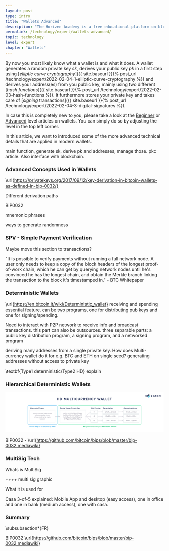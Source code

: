 ```yaml
---
layout: post
type: intro
title: "Wallets Advanced"
description: "The Horizen Academy is a free educational platform on blockchain technology, cryptocurrency, and privacy. This chapter is is not available yet. We add content frequently, sign up for our newsletter for notifications when it's released."
permalink: /technology/expert/wallets-advanced/
topic: technology
level: expert
chapter: "Wallets"
---
```


By now you most likely know what a wallet is and what it does. A wallet generates a random private key *sk*, derives your public key *pk* in a first step using [*elliptic curve cryptography*]({{ site.baseurl }}{% post_url /technology/expert/2022-02-04-1-elliptic-curve-cryptography %}) and derives your address(es) from you public key, mainly using two different [*hash functions*]({{ site.baseurl }}{% post_url /technology/expert/2022-02-03-hash-functions %}). It furthermore stores your private key and takes care of [*signing* transactions]({{ site.baseurl }}{% post_url /technology/expert/2022-02-04-3-digital-signatures %}).

In case this is completely new to you, please take a look at the [Beginner]() or [Advanced]() level articles on wallets. You can simply do so by adjusting the level in the top left corner.

In this article, we want to introduced some of the more advanced technical details that are applied in modern wallets.






main function, generate sk, derive pk and addresses, manage those. pkc article. Also interface with blockchain.

### Advanced Concepts Used in Wallets

\url{https://privatekeys.org/2017/09/12/key-derivation-in-bitcoin-wallets-as-defined-in-bip-0032/}

Different derivation paths

BIP0032

mnemonic phrases

ways to generate randomness

### SPV - Simple Payment Verification

Maybe move this section to transactions?

"It is possible to verify payments without running a full network node. A user only needs to keep
a copy of the block headers of the longest proof-of-work chain, which he can get by querying
network nodes until he's convinced he has the longest chain, and obtain the Merkle branch
linking the transaction to the block it's timestamped in." - BTC Whitepaper


### Deterministic Wallets 

\url{https://en.bitcoin.it/wiki/Deterministic_wallet}
receiving and spending essential feature. can be two programs, one for distributing pub keys and one for signing/spending.

Need to interact with P2P network to receive info and broadcast transactions. this part can also be outsources. three separable parts: a public key distribution program, a signing program, and a networked program

deriving many addresses from a single private key.
How does Multi-currency wallet do it for e.g. BTC and ETH on single seed?
generating addresses without access to private key

\textbf{Type1 deterministic/Type2 HD} explain

### Hierarchical Deterministic Wallets

![Hierarchical Deterministic Wallet - HD Wallet](/assets/post_files/technology/expert/3.0-wallets/hd_wallet_D.jpg)


BIP0032 - \url{https://github.com/bitcoin/bips/blob/master/bip-0032.mediawiki}


### MultiSig Tech

Whats is MultiSig

++++ multi sig graphic

What it is used for

Casa 3-of-5 explained: Mobile App and desktop (easy access), one in office and one in bank (medium access), one with casa.


### Summary

\subsubsection*{FR}

BIP0032 \url{https://github.com/bitcoin/bips/blob/master/bip-0032.mediawiki}



